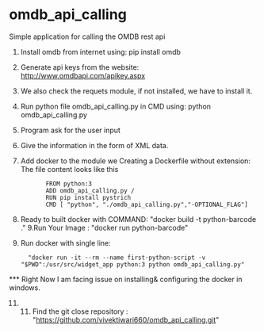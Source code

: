 # omdb_api_calling
Simple application for calling the OMDB rest api

1. Install omdb from internet using: pip install omdb
2. Generate api keys from the website: http://www.omdbapi.com/apikey.aspx
3. We also check the requets module, if not installed, we have to install it.
4. Run python file omdb_api_calling.py in CMD using: python omdb_api_calling.py
5. Program ask for the user input 
6. Give the information in the form of XML data.
7. Add docker to the module we Creating a Dockerfile without extension: The file content looks like this 

              FROM python:3
              ADD omdb_api_calling.py /
              RUN pip install pystrich
              CMD [ "python", "./omdb_api_calling.py","-OPTIONAL_FLAG"]
              
              
8. Ready to built docker with COMMAND:        "docker build -t python-barcode ."
9.Run Your Image :
                                               "docker run python-barcode"
                                               
10. Run docker with single line: 

          "docker run -it --rm --name first-python-script -v "$PWD":/usr/src/widget_app python:3 python omdb_api_calling.py"

*** Right Now I am facing issue on installing& configuring the docker in windows.

11. 11. Find the git close repository : 
                                        "https://github.com/vivektiwari660/omdb_api_calling.git"

